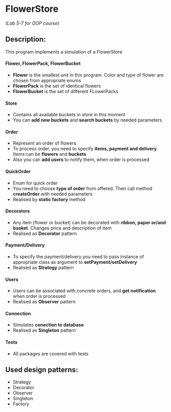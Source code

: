 # FlowerStore
_(Lab 5-7 for OOP course)_

## Description:
This program implements a simulation of a FlowerStore
#### Flower, FlowerPack, FlowerBucket
- **Flower** is the smallest unit in this program. Color and type of flower are chosen from appropriate enums
- **FlowerPack** is the set of identical flowers
- **FlowerBucket** is the set of different FLowerPacks
#### Store
- Contains all available buckets in store in this moment
- You can **add new buckets** and **search buckets** by needed parameters
#### Order
- Represent an order of flowers
- To process order, you need to specify **items, payment and delivery**. Items can be **flowers** and **buckets**
- Also you can **add users** to notify them, when order is processed
#### QuickOrder
- Enum for quick order
- You need to choose **type of order** from offered. Then call method **createOrder** with needed parameters
- Realised by **static factory** method
#### Decorators
- Any item (flower or bucket) can be decorated with **ribbon, paper or/and basket**. Changes price and description of item
- Realised as **Decorator** pattern
#### Payment/Delivery
- To specify the payment/delivery you need to pass instance of appropriate class as argument to **setPayment/setDelivery**
- Realised as **Strategy** pattern
#### Users
- Users can be associated with concrete orders, and **get notification** when order is processed
- Realised as **Observer** pattern
#### Connection
- Simulates **conection to database**
- Realised as **Singleton** pattern
#### Tests
- All packages are covered with tests

## Used design patterns:
* Strategy
* Decorator
* Observer
* Singleton
* Factory

